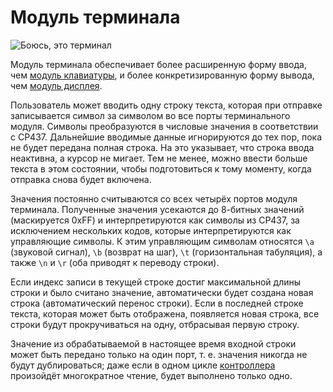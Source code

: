 # Модуль терминала

![Боюсь, это терминал](item:tis3d:terminal_module)

Модуль терминала обеспечивает более расширенную форму ввода, чем [модуль клавиатуры](keypad_module.md), и более конкретизированную форму вывода, чем [модуль дисплея](display_module.md).

Пользователь может вводить одну строку текста, которая при отправке записывается символ за символом во все порты терминального модуля. Символы преобразуются в числовые значения в соответствии с CP437. Дальнейшие вводимые данные игнорируются до тех пор, пока не будет передана полная строка. На это указывает, что строка ввода неактивна, а курсор не мигает. Тем не менее, можно ввести больше текста в этом состоянии, чтобы подготовиться к тому моменту, когда отправка снова будет включена.

Значения постоянно считываются со всех четырёх портов модуля терминала. Полученные значения усекаются до 8-битных значений (маскируется 0xFF) и интерпретируются как символы из CP437, за исключением нескольких кодов, которые интерпретируются как управляющие символы. К этим управляющим символам относятся `\a` (звуковой сигнал), `\b` (возврат на шаг), `\t` (горизонтальная табуляция), а также `\n` и `\r` (оба приводят к переводу строки).

Если индекс записи в текущей строке достиг максимальной длины строки и было считано значение, автоматически будет создана новая строка (автоматический перенос строки). Если в последней строке текста, которая может быть отображена, появляется новая строка, все строки будут прокручиваться на одну, отбрасывая первую строку.

Значение из обрабатываемой в настоящее время входной строки может быть передано только на один порт, т. е. значения никогда не будут дублироваться; даже если в одном цикле [контроллера](../block/controller.md) произойдёт многократное чтение, будет выполнено только одно.
